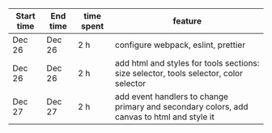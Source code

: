 | Start time | End time | time spent | feature                                                                                    |
| ---------- | -------- | ---------- | ------------------------------------------------------------------------------------------ |
| Dec 26     | Dec 26   | 2 h        | configure webpack, eslint, prettier                                                        |
| Dec 26     | Dec 26   | 2 h        | add html and styles for tools sections: size selector, tools selector, color selector      |
| Dec 27     | Dec 27   | 2 h        | add event handlers to change primary and secondary colors, add canvas to html and style it |
